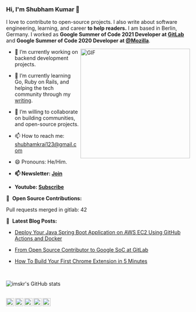 ### Hi, I'm Shubham Kumar 👋

I love to contribute to open-source projects. I also write about software engineering, learning, and career **to help readers.** I am based in Berlin, Germany. I worked as **Google Summer of Code 2021 Developer at [GitLab](https://gitlab.com)** and **Google Summer of Code 2020 Developer at [@Mozilla](https://github.com/mozilla)**. 

<img align="right" alt="GIF" height="300px" width="300px" src="./assets/skr-sig.gif" />

- 🔭 I’m currently working on backend development projects.
- 🌱 I’m currently learning Go, Ruby on Rails, and helping the tech community through my [writing](https://medium.com/@imskr).
- 👯 I’m willing to collaborate on building communities, and open-source projects.
- 📫 How to reach me: shubhamkrai123@gmail.com
- 😄 Pronouns: He/Him.
- **📫 Newsletter: [Join](https://relentless-hustler-6722.ck.page/410dad83c2)**

- **Youtube: [Subscribe](https://www.youtube.com/channel/UC7-FIPYuGBxD5RzInWIXF4w)**

🦊 &nbsp;**Open Source Contributions:**
<!-- MERGED_PULL_REQUESTS_START -->
Pull requests merged in gitlab: 42
<!-- MERGED_PULL_REQUESTS_END -->

📕 &nbsp;**Latest Blog Posts:**
<!-- BLOG-LIST-START -->
- [Deploy Your Java Spring Boot Application on AWS EC2 Using GitHub Actions and Docker](https://medium.com/geekculture/deploy-your-spring-boot-java-application-to-aws-ec2-using-github-actions-and-docker-e28c456a4b1a?source=rss-2612c96405e4------2)

- [From Open Source Contributor to Google SoC at GitLab](https://medium.com/geekculture/gitlab-google-summer-of-code-e5e819547ee7?source=rss-2612c96405e4------2)

- [How To Build Your First Chrome Extension in 5 Minutes](https://medium.com/dailyjs/how-to-build-your-first-chrome-extension-in-5-min-1dbe3eb94575?source=rss-2612c96405e4------2)
<!-- BLOG-LIST-END -->

<br>

![imskr's GitHub stats](https://github-readme-stats.vercel.app/api?username=imskr&theme=moltack&show_icons=true)

<br>
<a href="https://twitter.com/TheTweetOfSKR">
  <img align="left" alt="Shubham Kumar | Twitter" width="22px" src="https://cdn.jsdelivr.net/npm/simple-icons@v3/icons/twitter.svg" />
</a>
<a href="https://www.linkedin.com/in/imskr/">
  <img align="left" alt="Shubham's LinkdeIN" width="22px" src="https://cdn.jsdelivr.net/npm/simple-icons@v3/icons/linkedin.svg" />
</a>

<a href="https://imskr.medium.com">
  <img align="left" alt="Shubham's Blog" width="22px" src="https://cdn.jsdelivr.net/npm/simple-icons@3.0.1/icons/medium.svg" />
</a>
<a href="https://www.buymeacoffee.com/imskr">
  <img align="left" alt="Buy me a Coffee" width="22px" src="https://cdn.jsdelivr.net/npm/simple-icons@3.0.1/icons/buymeacoffee.svg" />
</a>
<a href="https://gitlab.com/imskr">
  <img align="left" alt="Shubham Kumar | GitLab" width="22px" src="https://cdn.jsdelivr.net/npm/simple-icons@v3/icons/gitlab.svg" />
</a>
